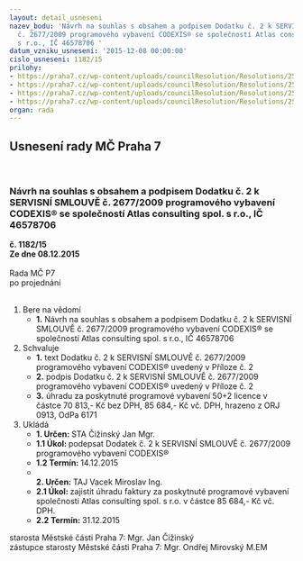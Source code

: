 ```yaml
---
layout: detail_usneseni
nazev_bodu: 'Návrh na souhlas s obsahem a podpisem Dodatku č. 2 k SERVISNÍ SMLOUVĚ
  č. 2677/2009 programového vybavení CODEXIS® se společností Atlas consulting spol.
  s r.o., IČ 46578706 '
datum_vzniku_usneseni: '2015-12-08 00:00:00'
cislo_usneseni: 1182/15
prilohy:
- https://praha7.cz/wp-content/uploads/councilResolution/Resolutions/25667/79-15-p%c5%99%c3%adloha_%c4%8d.1-dz.doc
- https://praha7.cz/wp-content/uploads/councilResolution/Resolutions/25667/79-15-dodatek_atlas_consulting(1).doc
- https://praha7.cz/wp-content/uploads/councilResolution/Resolutions/25667/79-15-atlas_servisn%c3%ad_smlouva.pdf
- https://praha7.cz/wp-content/uploads/councilResolution/Resolutions/25667/79-15-vypis-atlasco.pdf
organ: rada
---
```

<div id="ucUsn_pList" class="usn">
	<span><h2>Usnesení rady MČ Praha 7 </h2>
<br></span><div class="standBody">
<span><h3>Návrh na souhlas s obsahem a podpisem Dodatku č. 2 k SERVISNÍ SMLOUVĚ č. 2677/2009 programového vybavení CODEXIS® se společností Atlas consulting spol. s r.o., IČ 46578706 </h3></span><div class="center">
		<strong>č. 1182/15</strong><br>
	</div>
<div class="center">
		<strong>Ze dne 08.12.2015</strong><br><br>
	</div>Rada MČ P7<br> po projednání<br><br><ol>
<li>Bere na vědomí<ul><li>
<strong>1.</strong> Návrh na souhlas s obsahem a podpisem Dodatku č. 2 k SERVISNÍ SMLOUVĚ č. 2677/2009 programového vybavení CODEXIS® se společností Atlas consulting spol. s r.o., IČ 46578706 </li></ul>
</li>
<li>Schvaluje<ul>
<li>
<strong>1.</strong> text Dodatku č. 2 k SERVISNÍ SMLOUVĚ č. 2677/2009 programového vybavení CODEXIS® uvedený v Příloze č. 2</li>
<li>
<strong>2.</strong> podpis Dodatku č. 2 k SERVISNÍ SMLOUVĚ č. 2677/2009 programového vybavení CODEXIS® uvedený v Příloze č. 2</li>
<li>
<strong>3.</strong> úhradu za poskytnuté programové vybavení 50+2 licence v částce 70 813,- Kč bez DPH, 85 684,- Kč vč. DPH, hrazeno z ORJ 0913, OdPa 6171            </li>
</ul>
</li>
<li>Ukládá<ul>
<li>
<strong>1. Určen: </strong>STA Čižinský Jan Mgr.</li>
<li>
<strong>1.1 Úkol: </strong>podepsat Dodatek č. 2  k SERVISNÍ SMLOUVĚ  č. 2677/2009 programového vybavení CODEXIS®</li>
<li>
<strong>1.2 Termín: </strong>14.12.2015</li>
<li>
<strong><br>2. Určen: </strong>TAJ Vacek Miroslav Ing.</li>
<li>
<strong>2.1 Úkol: </strong>zajistit úhradu faktury za poskytnuté programové vybavení společnosti Atlas consulting spol. s r.o. v částce  85 684,- Kč vč. DPH.</li>
<li>
<strong>2.2 Termín: </strong>31.12.2015</li>
</ul>
</li>
</ol>starosta Městské části Praha 7: Mgr. Jan Čižinský<br>zástupce starosty Městské části Praha 7: Mgr. Ondřej Mirovský M.EM 
</div>
</div>